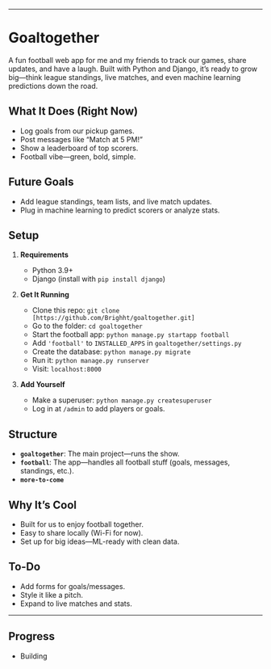
---

# Goaltogether

A fun football web app for me and my friends to track our games, share updates, and have a laugh. Built with Python and Django, it’s ready to grow big—think league standings, live matches, and even machine learning predictions down the road.

## What It Does (Right Now)
- Log goals from our pickup games.
- Post messages like “Match at 5 PM!”
- Show a leaderboard of top scorers.
- Football vibe—green, bold, simple.

## Future Goals
- Add league standings, team lists, and live match updates.
- Plug in machine learning to predict scorers or analyze stats.

## Setup
1. **Requirements**  
   - Python 3.9+  
   - Django (install with `pip install django`)  

2. **Get It Running**  
   - Clone this repo: `git clone [https://github.com/Brighht/goaltogether.git]`  
   - Go to the folder: `cd goaltogether`  
   - Start the football app: `python manage.py startapp football`  
   - Add `'football'` to `INSTALLED_APPS` in `goaltogether/settings.py`  
   - Create the database: `python manage.py migrate`  
   - Run it: `python manage.py runserver`  
   - Visit: `localhost:8000`  

3. **Add Yourself**  
   - Make a superuser: `python manage.py createsuperuser`  
   - Log in at `/admin` to add players or goals.

## Structure
- **`goaltogether`**: The main project—runs the show.  
- **`football`**: The app—handles all football stuff (goals, messages, standings, etc.).  
- **`more-to-come`** 

## Why It’s Cool
- Built for us to enjoy football together.  
- Easy to share locally (Wi-Fi for now).  
- Set up for big ideas—ML-ready with clean data.

## To-Do
- Add forms for goals/messages.  
- Style it like a pitch.  
- Expand to live matches and stats.

---

## Progress
- Building
